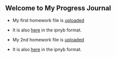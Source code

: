 ## Welcome to My Progress Journal

*   My first homework file is [uploaded]( filess/IE582-EcesuBilgin-HW1.html )
*   It is also [here](filess/IE582-EcesuBilgin-HW1.ipynb) in the ipnyb format.

*   My 2nd homework file is [uploaded]( filess/IE582-EcesuBilgin-HW2.html )
*   It is also [here](filess/IE582-EcesuBilgin-HW2.ipynb) in the ipnyb format.



